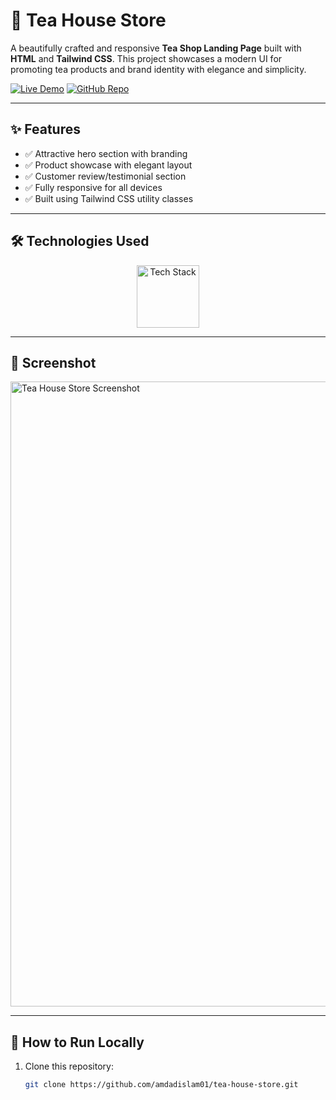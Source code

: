 # 🍵 Tea House Store

A beautifully crafted and responsive **Tea Shop Landing Page** built with **HTML** and **Tailwind CSS**. This project showcases a modern UI for promoting tea products and brand identity with elegance and simplicity.

[![Live Demo](https://img.shields.io/badge/🚀_Live_Demo-00C7B7?style=for-the-badge&logo=netlify&logoColor=white)](https://amdadislam01.github.io/tea-house-store/)
[![GitHub Repo](https://img.shields.io/badge/💻_Source_Code-181717?style=for-the-badge&logo=github&logoColor=white)](https://github.com/amdadislam01/tea-house-store)

---

## ✨ Features

- ✅ Attractive hero section with branding
- ✅ Product showcase with elegant layout
- ✅ Customer review/testimonial section
- ✅ Fully responsive for all devices
- ✅ Built using Tailwind CSS utility classes

---

## 🛠️ Technologies Used

<p align="center">
  <img src="https://skillicons.dev/icons?i=html,tailwindcss" alt="Tech Stack" width="100"/>
</p>

---

## 📸 Screenshot

<img src="https://i.postimg.cc/Wz7SCsgD/tea-house-screenshot.png" alt="Tea House Store Screenshot" width="1000"/>


---

## 🚀 How to Run Locally

1. Clone this repository:
   ```bash
   git clone https://github.com/amdadislam01/tea-house-store.git


